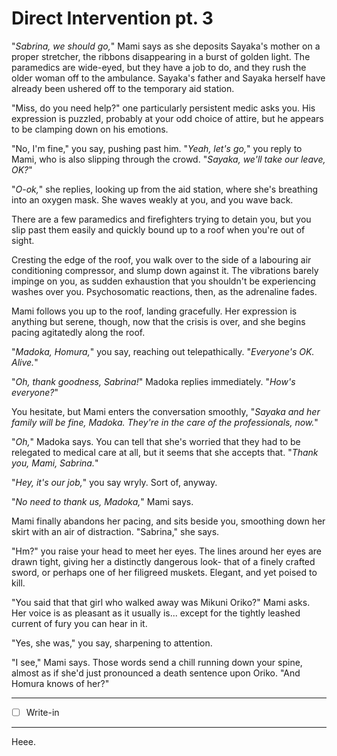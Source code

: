 # Direct Intervention pt. 3

"*Sabrina, we should go,*" Mami says as she deposits Sayaka's mother on a proper stretcher, the ribbons disappearing in a burst of golden light. The paramedics are wide-eyed, but they have a job to do, and they rush the older woman off to the ambulance. Sayaka's father and Sayaka herself have already been ushered off to the temporary aid station.

"Miss, do you need help?" one particularly persistent medic asks you. His expression is puzzled, probably at your odd choice of attire, but he appears to be clamping down on his emotions.

"No, I'm fine," you say, pushing past him. "*Yeah, let's go,*" you reply to Mami, who is also slipping through the crowd. "*Sayaka, we'll take our leave, OK?*"

"*O-ok,*" she replies, looking up from the aid station, where she's breathing into an oxygen mask. She waves weakly at you, and you wave back.

There are a few paramedics and firefighters trying to detain you, but you slip past them easily and quickly bound up to a roof when you're out of sight.

Cresting the edge of the roof, you walk over to the side of a labouring air conditioning compressor, and slump down against it. The vibrations barely impinge on you, as sudden exhaustion that you shouldn't be experiencing washes over you. Psychosomatic reactions, then, as the adrenaline fades.

Mami follows you up to the roof, landing gracefully. Her expression is anything but serene, though, now that the crisis is over, and she begins pacing agitatedly along the roof.

"*Madoka, Homura,*" you say, reaching out telepathically. "*Everyone's OK. Alive.*"

"*Oh, thank goodness, Sabrina!*" Madoka replies immediately. "*How's everyone?*"

You hesitate, but Mami enters the conversation smoothly, "*Sayaka and her family will be fine, Madoka. They're in the care of the professionals, now.*"

"*Oh,*" Madoka says. You can tell that she's worried that they had to be relegated to medical care at all, but it seems that she accepts that. "*Thank you, Mami, Sabrina.*"

"*Hey, it's our job,*" you say wryly. Sort of, anyway.

"*No need to thank us, Madoka,*" Mami says.

Mami finally abandons her pacing, and sits beside you, smoothing down her skirt with an air of distraction. "Sabrina," she says.

"Hm?" you raise your head to meet her eyes. The lines around her eyes are drawn tight, giving her a distinctly dangerous look- that of a finely crafted sword, or perhaps one of her filigreed muskets. Elegant, and yet poised to kill.

"You said that that girl who walked away was Mikuni Oriko?" Mami asks. Her voice is as pleasant as it usually is... except for the tightly leashed current of fury you can hear in it.

"Yes, she was," you say, sharpening to attention.

"I see," Mami says. Those words send a chill running down your spine, almost as if she'd just pronounced a death sentence upon Oriko. "And Homura knows of her?"

---

- [ ] Write-in

---

Heee.
